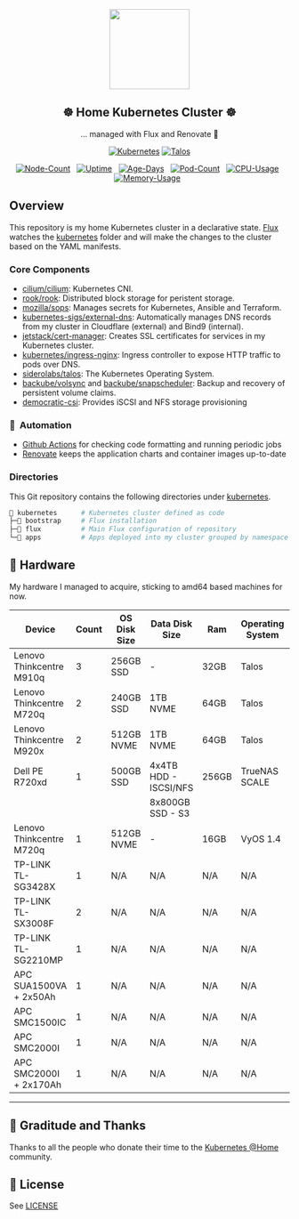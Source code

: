 <div align="center">

<img width="144px" height="144px" src="https://raw.githubusercontent.com/sysnet4admin/kubernetes-release-logos/main/v1.29.png"/>

## ☸ Home Kubernetes Cluster ☸

... managed with Flux and Renovate :robot:

</div>

<div align="center">
<div>

[![Kubernetes](https://img.shields.io/badge/dynamic/yaml?url=https://raw.githubusercontent.com/trosvald/k8s-cluster/main/infrastructure/talos/talconfig.yaml&query=$.kubernetesVersion&flat-square&logo=kubernetes&logoColor=white&label=k8s)](https://k8s.io/)
[![Talos](https://img.shields.io/badge/dynamic/yaml?url=https://raw.githubusercontent.com/trosvald/k8s-cluster/main/infrastructure/talos/talconfig.yaml&query=$.talosVersion&flat-square&logo=kubernetes&logoColor=white&label=talos)](https://www.talos.dev/)

</div>
</div>

<div align="center">

[![Node-Count](https://img.shields.io/endpoint?url=https%3A%2F%2Fkromgo.monosense.io%2Fquery%3Fformat%3Dendpoint%26metric%3Dprod_cluster_node_count&style=flat-square&label=Nodes)](https://github.com/kashalls/kromgo)&nbsp;&nbsp;
[![Uptime](https://img.shields.io/endpoint?url=https%3A%2F%2Fkromgo.monosense.io%2Fquery%3Fformat%3Dendpoint%26metric%3Dprod_cluster_uptime_days&style=flat-square&label=Uptime)](https://github.com/kashalls/kromgo)&nbsp;&nbsp;
[![Age-Days](https://img.shields.io/endpoint?url=https%3A%2F%2Fkromgo.monosense.io%2Fquery%3Fformat%3Dendpoint%26metric%3Dprod_cluster_age_days&style=flat-square&label=Age)](https://github.com/kashalls/kromgo)&nbsp;&nbsp;
[![Pod-Count](https://img.shields.io/endpoint?url=https%3A%2F%2Fkromgo.monosense.io%2Fquery%3Fformat%3Dendpoint%26metric%3Dprod_cluster_pod_count&style=flat-square&label=Pods)](https://github.com/kashalls/kromgo)&nbsp;&nbsp;
[![CPU-Usage](https://img.shields.io/endpoint?url=https%3A%2F%2Fkromgo.monosense.io%2Fquery%3Fformat%3Dendpoint%26metric%3Dprod_cluster_cpu_usage&style=flat-square&label=CPU)](https://github.com/kashalls/kromgo)&nbsp;&nbsp;
[![Memory-Usage](https://img.shields.io/endpoint?url=https%3A%2F%2Fkromgo.monosense.io%2Fquery%3Fformat%3Dendpoint%26metric%3Dprod_cluster_memory_usage&style=flat-square&label=Memory)](https://github.com/kashalls/kromgo)&nbsp;&nbsp;
</div>

## Overview

This repository is my home Kubernetes cluster in a declarative state. [Flux](https://github.com/fluxcd/flux2) watches the [kubernetes](./kubernetes/) folder and will make the changes to the cluster based on the YAML manifests.


### Core Components

- [cilium/cilium](https://github.com/cilium/cilium): Kubernetes CNI.
- [rook/rook](https://github.com/rook/rook): Distributed block storage for peristent storage.
- [mozilla/sops](https://toolkit.fluxcd.io/guides/mozilla-sops/): Manages secrets for Kubernetes, Ansible and Terraform.
- [kubernetes-sigs/external-dns](https://github.com/kubernetes-sigs/external-dns): Automatically manages DNS records from my cluster in Cloudflare (external) and Bind9 (internal).
- [jetstack/cert-manager](https://cert-manager.io/docs/): Creates SSL certificates for services in my Kubernetes cluster.
- [kubernetes/ingress-nginx](https://github.com/kubernetes/ingress-nginx/): Ingress controller to expose HTTP traffic to pods over DNS.
- [siderolabs/talos](https://www.talos.dev/): The Kubernetes Operating System.
- [backube/volsync](https://github.com/backube/volsync) and [backube/snapscheduler](https://github.com/backube/snapscheduler): Backup and recovery of persistent volume claims.
- [democratic-csi](https://github.com/democratic-csi/democratic-csi): Provides iSCSI and NFS storage provisioning

### :robot:&nbsp; Automation

- [Github Actions](https://docs.github.com/en/actions) for checking code formatting and running periodic jobs
- [Renovate](https://github.com/renovatebot/renovate) keeps the application charts and container images up-to-date

### Directories

This Git repository contains the following directories under [kubernetes](./kubernetes/).

```sh
📁 kubernetes      # Kubernetes cluster defined as code
├─📁 bootstrap     # Flux installation
├─📁 flux          # Main Flux configuration of repository
└─📁 apps          # Apps deployed into my cluster grouped by namespace
```

## 🔧 Hardware

My hardware I managed to acquire, sticking to amd64 based machines for now.

| Device                                                | Count | OS Disk Size  | Data Disk Size       | Ram     | Operating System | Purpose           |
|-------------------------------------------------------|-------|---------------|----------------------|---------|------------------|-------------------|
| Lenovo Thinkcentre M910q                              | 3     | 256GB SSD     | -                    | 32GB    | Talos            | control-plane     |
| Lenovo Thinkcentre M720q                              | 2     | 240GB SSD     | 1TB NVME             | 64GB    | Talos            | worker            |
| Lenovo Thinkcentre M920x                              | 2     | 512GB NVME    | 1TB NVME             | 64GB    | Talos            | worker            |
| Dell PE R720xd                                        | 1     | 500GB SSD     | 4x4TB HDD - ISCSI/NFS| 256GB   | TrueNAS SCALE    | NAS               |
|                                                       |       |               | 8x800GB SSD - S3     |         |                  |                   |
| Lenovo Thinkcentre M720q                              | 1     | 512GB NVME    | -                    | 16GB    | VyOS 1.4         | Router            |
| TP-LINK TL-SG3428X                                    | 1     | N/A           | N/A                  | N/A     | N/A              | Core Switch       |
| TP-LINK TL-SX3008F                                    | 2     | N/A           | N/A                  | N/A     | N/A              | ToR Switch        |
| TP-LINK TL-SG2210MP                                   | 1     | N/A           | N/A                  | N/A     | N/A              | PoE Switch        |
| APC SUA1500VA + 2x50Ah                                | 1     | N/A           | N/A                  | N/A     | N/A              | Network UPS       |
| APC SMC1500IC                                         | 1     | N/A           | N/A                  | N/A     | N/A              | Synology UPS      |
| APC SMC2000I                                          | 1     | N/A           | N/A                  | N/A     | N/A              | Worker UPS        |
| APC SMC2000I + 2x170Ah                                | 1     | N/A           | N/A                  | N/A     | N/A              | TrueNAS UPS       |

---

## 🤝 Graditude and Thanks

Thanks to all the people who donate their time to the [Kubernetes @Home](https://github.com/k8s-at-home/) community.

## 🔏 License

See [LICENSE](./LICENSE)
